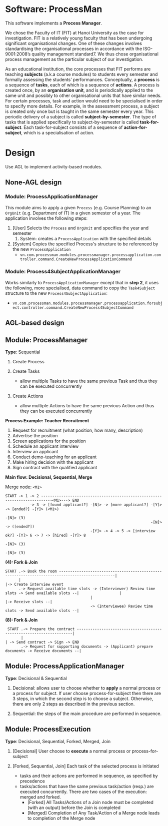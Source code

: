 # Software: ProcessMan

This software implements a **Process Manager**.

We chose the Faculty of IT (FIT) at Hanoi University as the case
for investigation. FIT is a relatively young faculty that has been undergoing significant organisational changes. One of these changes involves standardising the organisational processes in accordance with the ISO-9001:2008’s quality management standard7. We thus chose organisational process management as the particular subject of our investigation.

As an educational institution, the core processes that FIT performs
are teaching **subjects** (a.k.a course modules) to students every semester
and formally assessing the students’ performances. 
Conceptually, a **process** is a sequence of **tasks**, each of which is a sequence of **actions**. A process is created once, by an **organisation unit**, and is periodically
applied to the same unit and possibly to other organisational units that
have similar needs. For certain processes, task and action would need
to be specialised in order to specify more details. For example, in the
assessment process, a subject is created only once but is taught in the
same semester every year. This periodic delivery of a subject is called
**subject-by-semester**. The type of tasks that is applied specifically to
subject-by-semester is called **task-for-subject**. Each task-for-subject
consists of a sequence of **action-for-subject**, which is a specialisation
of action.

# Design

Use AGL to implement activity-based modules.

## None-AGL design
### Module: ProcessApplicationManager
This module aims to apply a given `Process` (e.g. Course Planning) to an `OrgUnit` (e.g. Department of IT) in a given semester of a year. The application involves the following steps:

1. [User] Selects the `Process` and `OrgUnit` and specifies the year and semester
   1. System: creates a `ProcessApplication` with the specified details
2. [System] Copies the specified Process's structure to be referenced by the new `ProcessApplication`
   - `vn.com.processman.modules.processmanager.processapplication.controller.command.CreateNewProcessApplicationCommand`

### Module: Process4SubjectApplicationManager
Works similarly to `ProcessApplicationManager` except that in **step 2**, it uses the following, more specialised, data command to copy the `Task4Subject` structure to the new `Process4SubjectApplication`:
- `vn.com.processman.modules.processmanager.processapplication.forsubject.controller.command.CreateNewProcess4SubjectCommand`

## AGL-based design

## Module: ProcessManager

**Type**: Sequential

1. Create Process
2. Create Tasks
	- allow multiple Tasks to have the same previous Task and thus they can be executed concurrently
	
3. Create Actions
	- allow multiple Actions to have the same previous Action and thus they can be executed concurrently

**Process Example: Teacher Recruitment**
1. Request for recruitment (what position, how many, description)
2. Advertise the position
3. Screen applications for the position
4. Schedule an applicant interview
5. Interview an applicant
6. Conduct demo-teaching for an applicant
7. Make hiring decision with the applicant
8. Sign contract with the qualified applicant

**Main flow: Decisional, Sequential, Merge**

Merge node: `<M1>`
```
START -> 1 -> 2 ---------------------------------------------------------------------------<M1>---> END
           -> 3 -> [found applicant?] -[N]> -> [more applicant?] -[Y]>  -> [ended?] -[Y]> (<M1>)
                                                                                    -[N]> (3)
                                                                 -[N]>  -> ([ended?])
                                      -[Y]> -> 4 -> 5 -> [interview ok?] -[Y]> 6 -> 7 -> [hired] -[Y]> 8 
                                                                                                 -[N]> (3)
                                                                         -[N]> (3)
```
**(4): Fork & Join**

```
START .-> Book the room -----------------------------------------------------------------------------------------------|
      |                                                                                                                |-> Create interview event
      .-> Request available time slots -> (Interviewer) Review time slots -> Send available slots --|                  |
                                      |                                                            |-> Receive slots --|
                                      -> (Interviewee) Review time slots -> Send available slots --|
```

**(8): Fork & Join**

```
 START .-> Prepare the contract --------------------------------------------------------------------|
       |                                                                                            | -> Send contract -> Sign -> END
       .-> Request for supporting documents -> (Applicant) prepare documents -> Receive documents --|
```
## Module: ProcessApplicationManager
**Type**: Decisional & Sequential

1. Decisional: 
allows user to choose whether to **apply** a normal process or a process for subject.
If user choose process-for-subject then there are 3 steps, in which the second step is to choose a subject. Otherwise, there are only 2 steps as described in the previous section.

2. Sequential: the steps of the main procedure are performed in sequence.

## Module: ProcessExecution
**Type**: Decisional, Sequential, Forked, Merged, Join


1. [Decisional] User choose to **execute** a normal process or process-for-subject

2. [Forked, Sequential, Join] Each task of the selected process is initiated
	- tasks and their actions are performed in sequence, as specified by precedence
	- tasks/actions that have the same previous task/action (resp.) are executed concurrently. There are two cases of the execution: merged and forked.
		- [Forked] All Tasks/Actions of a Join node must be completed (with an output) before the Join is completed
		- [Merged] Completion of Any Task/Action of a Merge node leads to completion of the Merge node

